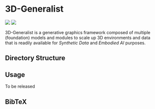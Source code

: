 # 3D-Generalist

<div align="left">
    <a href="=https://ai.stanford.edu/~sunfanyun/3d-generalist/"><img src="https://img.shields.io/badge/🌐 Website-Visit-orange"></a>
    <a href=""><img src="https://img.shields.io/badge/arXiv-PDF-blue"></a>
</div>

3D-Generalist is a generative graphics framework composed of multiple (foundation) models and modules to scale up 3D environments and data that is readily available for <i>Synthetic Data</i> and <i>Embodied AI</i> purposes.

## Directory Structure

## Usage
To be released

## BibTeX
